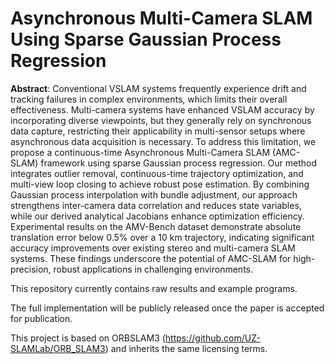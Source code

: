 # Asynchronous Multi-Camera SLAM Using Sparse Gaussian Process Regression

**Abstract**: Conventional VSLAM systems frequently experience drift and tracking failures in complex environments, which limits their overall effectiveness. Multi-camera systems have enhanced VSLAM accuracy by incorporating diverse viewpoints, but they generally rely on synchronous data capture, restricting their applicability in multi-sensor setups where asynchronous data acquisition is necessary. To address this limitation, we propose a continuous-time Asynchronous Multi-Camera SLAM (AMC-SLAM) framework using sparse Gaussian process regression. Our method integrates outlier removal, continuous-time trajectory optimization, and multi-view loop closing to achieve robust pose estimation. By combining Gaussian process interpolation with bundle adjustment, our approach strengthens inter-camera data correlation and reduces state variables, while our derived analytical Jacobians enhance optimization efficiency. Experimental results on the AMV-Bench dataset demonstrate absolute translation error below 0.5% over a 10 km trajectory, indicating significant accuracy improvements over existing stereo and multi-camera SLAM systems. These findings underscore the potential of AMC-SLAM for high-precision, robust applications in challenging environments.

This repository currently contains raw results and example programs.

The full implementation will be publicly released once the paper is accepted for publication.

This project is based on ORBSLAM3 (https://github.com/UZ-SLAMLab/ORB_SLAM3) and inherits the same licensing terms.

